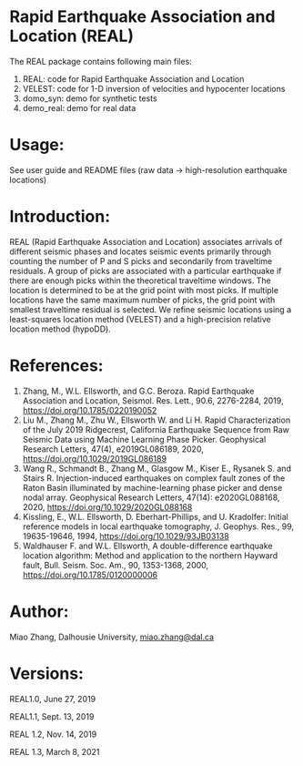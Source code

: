 # Rapid Earthquake Association and Location (REAL)
The REAL package contains following main files:
1) REAL: code for Rapid Earthquake Association and Location 
2) VELEST: code for 1-D inversion of velocities and hypocenter locations
3) domo_syn: demo for synthetic tests
4) demo_real: demo for real data

# Usage:
See user guide and README files
(raw data -> high-resolution earthquake locations)

# Introduction:
REAL (Rapid Earthquake Association and Location) associates arrivals of different seismic phases and locates seismic events primarily through counting the number of P and S picks and secondarily from traveltime residuals. A group of picks are associated with a particular earthquake if there are enough picks within the theoretical traveltime windows. The location is determined to be at the grid point with most picks. If multiple locations have the same maximum number of picks, the grid point with smallest traveltime residual is selected. We refine seismic locations using a least-squares location method (VELEST) and a high-precision relative location method (hypoDD).

# References:
1) Zhang, M., W.L. Ellsworth, and G.C. Beroza. Rapid Earthquake Association and Location, Seismol. Res. Lett., 90.6, 2276-2284, 2019, https://doi.org/10.1785/0220190052
2) Liu M., Zhang M., Zhu W., Ellsworth W. and Li H. Rapid Characterization of the July 2019 Ridgecrest, California Earthquake Sequence from Raw Seismic Data using Machine Learning Phase Picker. Geophysical Research Letters, 47(4), e2019GL086189, 2020, https://doi.org/10.1029/2019GL086189
3) Wang R., Schmandt B., Zhang M., Glasgow M., Kiser E., Rysanek S. and Stairs R. Injection-induced earthquakes on complex fault zones of the Raton Basin illuminated by machine-learning phase picker and dense nodal array. Geophysical Research Letters, 47(14): e2020GL088168, 2020, https://doi.org/10.1029/2020GL088168
4) Kissling, E., W.L. Ellsworth, D. Eberhart-Phillips, and U. Kradolfer: Initial reference models in local earthquake tomography, J. Geophys. Res., 99, 19635-19646, 1994, https://doi.org/10.1029/93JB03138
5) Waldhauser F. and W.L. Ellsworth, A double-difference earthquake location algorithm: Method and application to the northern Hayward fault, Bull. Seism. Soc. Am., 90, 1353-1368, 2000, https://doi.org/10.1785/0120000006

# Author:
Miao Zhang, Dalhousie University, miao.zhang@dal.ca

# Versions:
REAL1.0, June  27, 2019

REAL1.1, Sept. 13, 2019

REAL 1.2, Nov. 14, 2019

REAL 1.3, March 8, 2021
